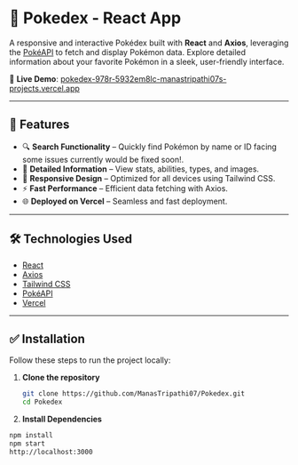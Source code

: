 # 🧾 Pokedex - React App

A responsive and interactive Pokédex built with **React** and **Axios**, leveraging the [PokéAPI](https://pokeapi.co/) to fetch and display Pokémon data. Explore detailed information about your favorite Pokémon in a sleek, user-friendly interface.

🔗 **Live Demo**: [pokedex-978r-5932em8lc-manastripathi07s-projects.vercel.app](https://pokedex-978r-5932em8lc-manastripathi07s-projects.vercel.app)

---

## 🚀 Features

- 🔍 **Search Functionality** – Quickly find Pokémon by name or ID facing some issues currently would be fixed soon!.
- 📄 **Detailed Information** – View stats, abilities, types, and images.
- 🎨 **Responsive Design** – Optimized for all devices using Tailwind CSS.
- ⚡ **Fast Performance** – Efficient data fetching with Axios.
- 🌐 **Deployed on Vercel** – Seamless and fast deployment.

---

## 🛠️ Technologies Used

- [React](https://reactjs.org/)
- [Axios](https://axios-http.com/)
- [Tailwind CSS](https://tailwindcss.com/)
- [PokéAPI](https://pokeapi.co/)
- [Vercel](https://vercel.com/)

---

## ✅ Installation

Follow these steps to run the project locally:

1. **Clone the repository**

   ```bash
   git clone https://github.com/ManasTripathi07/Pokedex.git
   cd Pokedex

 2. **Install Dependencies**
  ```bash
  npm install
  npm start
  http://localhost:3000

